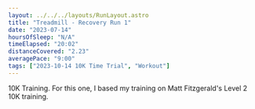```yaml
---
layout: ../../../layouts/RunLayout.astro
title: "Treadmill - Recovery Run 1"
date: "2023-07-14"
hoursOfSleep: "N/A"
timeElapsed: "20:02"
distanceCovered: "2.23"
averagePace: "9:00"
tags: ["2023-10-14 10K Time Trial", "Workout"]
---
```


10K Training. For this one, I based my training on Matt Fitzgerald's Level 2 10K training.
